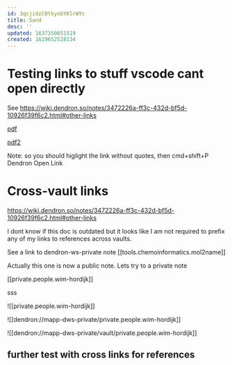 ```yaml
---
id: 3qcjidzC0tkyobYKlrWYc
title: Sand
desc: ''
updated: 1637350651519
created: 1629652528134
---
```


# Testing links to stuff vscode cant open directly

See https://wiki.dendron.so/notes/3472226a-ff3c-432d-bf5d-10926f39f6c2.html#other-links

[pdf]('/Users/pma/Dropbox/Papers/ABS_Nagoya/UEBT-CentralAmerica-Factsheet-final-nov+2018.pdf')


[pdf2]('~/Dropbox/Papers/ABS_Nagoya/UEBT-CentralAmerica-Factsheet-final-nov+2018.pdf')

Note: so you should higlight the link without quotes, then cmd+shift+P Dendron Open Link


# Cross-vault links

https://wiki.dendron.so/notes/3472226a-ff3c-432d-bf5d-10926f39f6c2.html#other-links

I dont know if this doc is outdated but it looks like I am not required to prefix any of my links to references across vaults.

See a link to dendron-ws-private note [[tools.chemoinformatics.mol2name]]

Actually this one is now a public note.
Lets try to a private note 

[[private.people.wim-hordijk]]

sss


![[private.people.wim-hordijk]]

![[dendron://mapp-dws-private/private.people.wim-hordijk]]

![[dendron://mapp-dws-private/vault/private.people.wim-hordijk]]


## further test with cross links for references

<!-- ![[project.commons-public.wikidata.mibig]]

![[dendron://commons-dws-public/project.commons-public.wikidata.mibig]] -->
